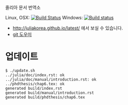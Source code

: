 줄리아 문서 번역소

Linux, OSX: [![Build Status](https://api.travis-ci.org/juliakorea/doc.svg?branch=master)](https://travis-ci.org/juliakorea/doc)
Windows: [![Build status](https://ci.appveyor.com/api/projects/status/m4pdut3nhvdu3unw?svg=true)](https://ci.appveyor.com/project/wookay/doc)


 * http://juliakorea.github.io/latest/ 에서 보실 수 있습니다.
 * [git 도우미](https://github.com/juliakorea/doc/wiki/git)

# 업데이트

    $ ./update.sh
    ../julia/doc/index.rst: ok
    ../julia/doc/manual/introduction.rst: ok
    ../phdthesis/chap6.tex: ok
    generated build/index.rst
    generated build/manual/introduction.rst
    generated build/phdthesis/chap6.tex
